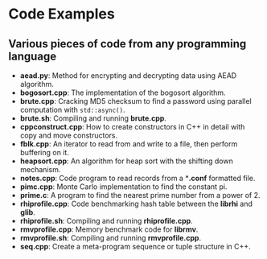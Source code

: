 # Code Examples

## Various pieces of code from any programming language

- **aead.py**: Method for encrypting and decrypting data using AEAD algorithm.
- **bogosort.cpp**: The implementation of the bogosort algorithm.
- **brute.cpp**: Cracking MD5 checksum to find a password using parallel computation with `std::async()`.
- **brute.sh**: Compiling and running **brute.cpp**.
- **cppconstruct.cpp**: How to create constructors in C++ in detail with copy and move constructors.
- **fblk.cpp**: An iterator to read from and write to a file, then perform buffering on it.
- **heapsort.cpp**: An algorithm for heap sort with the shifting down mechanism.
- **notes.cpp**: Code program to read records from a ***.conf** formatted file.
- **pimc.cpp**: Monte Carlo implementation to find the constant pi.
- **prime.c**: A program to find the nearest prime number from a power of 2.
- **rhiprofile.cpp**: Code benchmarking hash table between the **librhi** and **glib**.
- **rhiprofile.sh**: Compiling and running **rhiprofile.cpp**.
- **rmvprofile.cpp**: Memory benchmark code for **librmv**.
- **rmvprofile.sh**: Compiling and running **rmvprofile.cpp**.
- **seq.cpp**: Create a meta-program sequence or tuple structure in C++.
